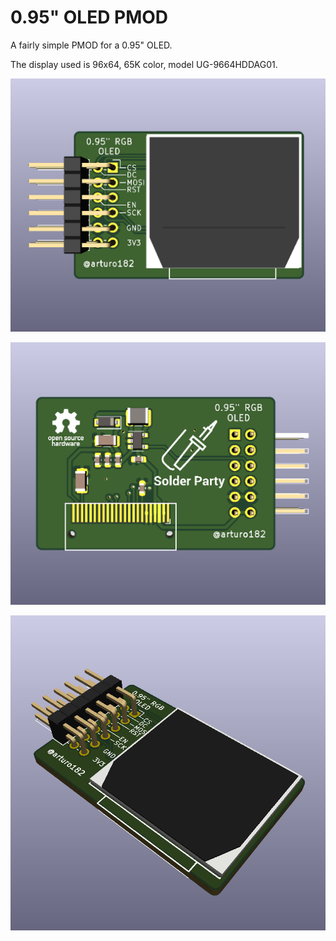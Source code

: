 # 0.95" OLED PMOD

A fairly simple PMOD for a 0.95" OLED.

The display used is 96x64, 65K color, model UG-9664HDDAG01.

![](./img/front.png)

![](./img/back.png)

![](./img/sideways.png)


